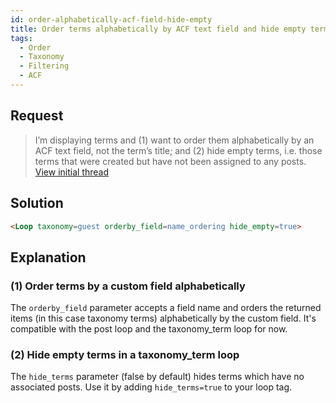 ```yaml
---
id: order-alphabetically-acf-field-hide-empty
title: Order terms alphabetically by ACF text field and hide empty terms
tags:
  - Order
  - Taxonomy
  - Filtering
  - ACF
---
```

## Request

> I’m displaying terms and (1) want to order them alphabetically by an ACF text field, not the term’s title; and (2) hide empty terms, i.e. those terms that were created but have not been assigned to any posts. [View initial thread](https://discourse.tangible.one/t/order-terms-alphabetically-by-acf-text-field-hide-empty-terms/270)

## Solution
```html
<Loop taxonomy=guest orderby_field=name_ordering hide_empty=true>
```

## Explanation

### (1) Order terms by a custom field alphabetically

The `orderby_field` parameter accepts a field name and orders the returned items (in this case taxonomy terms) alphabetically by the custom field. It's compatible with the post loop and the taxonomy_term loop for now.

### (2) Hide empty terms in a taxonomy_term loop

The `hide_terms` parameter (false by default) hides terms which have no associated posts. Use it by adding `hide_terms=true` to your loop tag.
